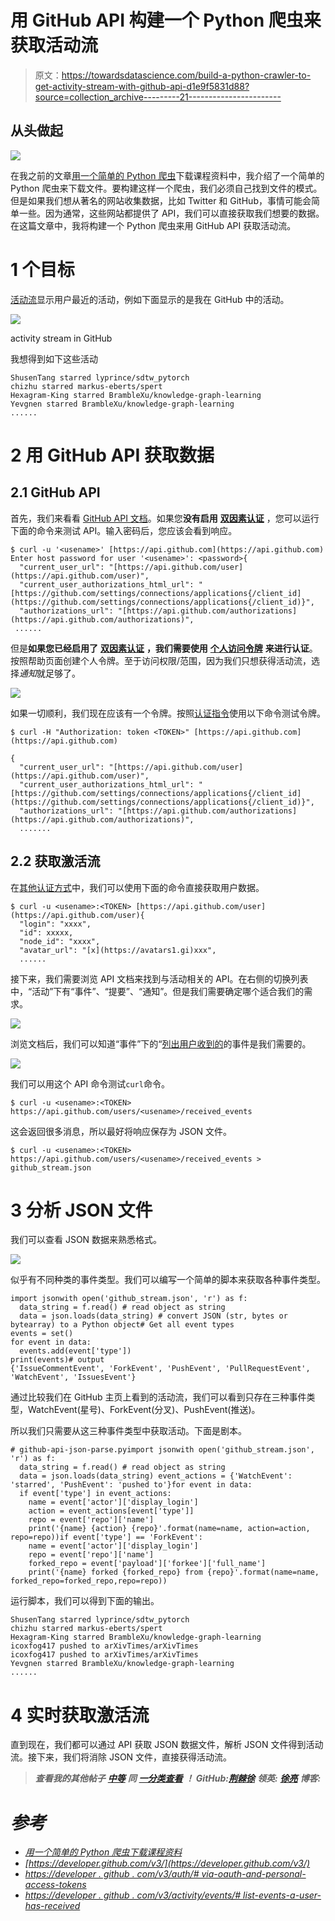 # 用 GitHub API 构建一个 Python 爬虫来获取活动流

> 原文：<https://towardsdatascience.com/build-a-python-crawler-to-get-activity-stream-with-github-api-d1e9f5831d88?source=collection_archive---------21----------------------->

## 从头做起

![](img/40074a7ec5666454270a068e40d46ba7.png)

在我之前的文章[用一个简单的 Python 爬虫](/download-course-materials-with-a-simple-python-crawler-94e06d5f84b5)下载课程资料中，我介绍了一个简单的 Python 爬虫来下载文件。要构建这样一个爬虫，我们必须自己找到文件的模式。但是如果我们想从著名的网站收集数据，比如 Twitter 和 GitHub，事情可能会简单一些。因为通常，这些网站都提供了 API，我们可以直接获取我们想要的数据。在这篇文章中，我将构建一个 Python 爬虫来用 GitHub API 获取活动流。

# 1 个目标

[活动流](https://www.wikiwand.com/en/Activity_stream)显示用户最近的活动，例如下面显示的是我在 GitHub 中的活动。

![](img/f46a751a04988b7e4b9b136c89e4293f.png)

activity stream in GitHub

我想得到如下这些活动

```
ShusenTang starred lyprince/sdtw_pytorch
chizhu starred markus-eberts/spert
Hexagram-King starred BrambleXu/knowledge-graph-learning
Yevgnen starred BrambleXu/knowledge-graph-learning
......
```

# 2 用 GitHub API 获取数据

## 2.1 GitHub API

首先，我们来看看 [GitHub API 文档](https://developer.github.com/v3/)。如果您**没有启用** [**双因素认证**](https://help.github.com/en/github/authenticating-to-github/configuring-two-factor-authentication) ，您可以运行下面的命令来测试 API。输入密码后，您应该会看到响应。

```
$ curl -u '<usename>' [https://api.github.com](https://api.github.com)
Enter host password for user '<usename>': <password>{
  "current_user_url": "[https://api.github.com/user](https://api.github.com/user)",
  "current_user_authorizations_html_url": "[https://github.com/settings/connections/applications{/client_id](https://github.com/settings/connections/applications{/client_id)}",
  "authorizations_url": "[https://api.github.com/authorizations](https://api.github.com/authorizations)",
 ......
```

但是**如果您已经启用了** [**双因素认证**](https://help.github.com/en/github/authenticating-to-github/configuring-two-factor-authentication) **，我们需要使用** [**个人访问令牌**](https://help.github.com/articles/creating-a-personal-access-token-for-the-command-line) **来进行认证**。按照帮助页面创建个人令牌。至于访问权限/范围，因为我们只想获得活动流，选择*通知*就足够了。

![](img/604548e44c83f2594c44390a0df54b05.png)

如果一切顺利，我们现在应该有一个令牌。按照[认证指令](https://developer.github.com/v3/#authentication)使用以下命令测试令牌。

```
$ curl -H "Authorization: token <TOKEN>" [https://api.github.com](https://api.github.com)

{
  "current_user_url": "[https://api.github.com/user](https://api.github.com/user)",
  "current_user_authorizations_html_url": "[https://github.com/settings/connections/applications{/client_id](https://github.com/settings/connections/applications{/client_id)}",
  "authorizations_url": "[https://api.github.com/authorizations](https://api.github.com/authorizations)",
  .......
```

## 2.2 获取激活流

在[其他认证方式](https://developer.github.com/v3/auth/#via-oauth-and-personal-access-tokens)中，我们可以使用下面的命令直接获取用户数据。

```
$ curl -u <usename>:<TOKEN> [https://api.github.com/user](https://api.github.com/user){
  "login": "xxxx",
  "id": xxxxx,
  "node_id": "xxxx",
  "avatar_url": "[x](https://avatars1.gi)xxx",
  ......
```

接下来，我们需要浏览 API 文档来找到与活动相关的 API。在右侧的切换列表中，“活动”下有“事件”、“提要”、“通知”。但是我们需要确定哪个适合我们的需求。

![](img/97766601355757f456bff917d2fe1205.png)

浏览文档后，我们可以知道“事件”下的“[列出用户收到的](https://developer.github.com/v3/activity/events/#list-events-that-a-user-has-received)的事件是我们需要的。

![](img/11c7b12d4b0de438bc3cf8c0a9276561.png)

我们可以用这个 API 命令测试`curl`命令。

```
$ curl -u <usename>:<TOKEN> https://api.github.com/users/<usename>/received_events
```

这会返回很多消息，所以最好将响应保存为 JSON 文件。

```
$ curl -u <usename>:<TOKEN> https://api.github.com/users/<usename>/received_events > github_stream.json
```

# 3 分析 JSON 文件

我们可以查看 JSON 数据来熟悉格式。

![](img/d2d8c71fec295db1d144296f3ea13192.png)

似乎有不同种类的事件类型。我们可以编写一个简单的脚本来获取各种事件类型。

```
import jsonwith open('github_stream.json', 'r') as f:
  data_string = f.read() # read object as string
  data = json.loads(data_string) # convert JSON (str, bytes or bytearray) to a Python object# Get all event types
events = set()
for event in data:
  events.add(event['type'])
print(events)# output
{'IssueCommentEvent', 'ForkEvent', 'PushEvent', 'PullRequestEvent', 'WatchEvent', 'IssuesEvent'}
```

通过比较我们在 GitHub 主页上看到的活动流，我们可以看到只存在三种事件类型，WatchEvent(星号)、ForkEvent(分叉)、PushEvent(推送)。

所以我们只需要从这三种事件类型中获取活动。下面是剧本。

```
# github-api-json-parse.pyimport jsonwith open('github_stream.json', 'r') as f:
  data_string = f.read() # read object as string
  data = json.loads(data_string) event_actions = {'WatchEvent': 'starred', 'PushEvent': 'pushed to'}for event in data:
  if event['type'] in event_actions:
    name = event['actor']['display_login']
    action = event_actions[event['type']] 
    repo = event['repo']['name'] 
    print('{name} {action} {repo}'.format(name=name, action=action, repo=repo))if event['type'] == 'ForkEvent':
    name = event['actor']['display_login']
    repo = event['repo']['name']  
    forked_repo = event['payload']['forkee']['full_name'] 
    print('{name} forked {forked_repo} from {repo}'.format(name=name, forked_repo=forked_repo,repo=repo))
```

运行脚本，我们可以得到下面的输出。

```
ShusenTang starred lyprince/sdtw_pytorch
chizhu starred markus-eberts/spert
Hexagram-King starred BrambleXu/knowledge-graph-learning
icoxfog417 pushed to arXivTimes/arXivTimes
icoxfog417 pushed to arXivTimes/arXivTimes
Yevgnen starred BrambleXu/knowledge-graph-learning
......
```

# 4 实时获取激活流

直到现在，我们都可以通过 API 获取 JSON 数据文件，解析 JSON 文件得到活动流。接下来，我们将消除 JSON 文件，直接获得活动流。

> ***查看我的其他帖子*** [***中等***](https://medium.com/@bramblexu) ***同*** [***一分类查看***](https://bramblexu.com/posts/eb7bd472/) ***！
> GitHub:***[***荆棘徐***](https://github.com/BrambleXu) ***领英:*** [***徐亮***](https://www.linkedin.com/in/xu-liang-99356891/) ***博客:***[](https://bramblexu.com)

# ***参考***

*   *[用一个简单的 Python 爬虫下载课程资料](/download-course-materials-with-a-simple-python-crawler-94e06d5f84b5)*
*   *[https://developer.github.com/v3/](https://developer.github.com/v3/)*
*   *[https://developer . github . com/v3/auth/# via-oauth-and-personal-access-tokens](https://developer.github.com/v3/auth/#via-oauth-and-personal-access-tokens)*
*   *[https://developer . github . com/v3/activity/events/# list-events-a-user-has-received](https://developer.github.com/v3/activity/events/#list-events-that-a-user-has-received)*